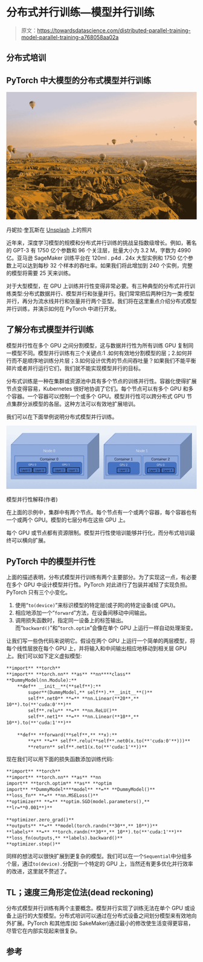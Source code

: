 # 分布式并行训练—模型并行训练

> 原文：<https://towardsdatascience.com/distributed-parallel-training-model-parallel-training-a768058aa02a>

## 分布式培训

## PyTorch 中大模型的分布式模型并行训练

![](img/8f94603c221829a4eceabbba8118d329.png)

丹妮拉·奎瓦斯在 [Unsplash](https://unsplash.com/s/photos/landscape?utm_source=unsplash&utm_medium=referral&utm_content=creditCopyText) 上的照片

近年来，深度学习模型的规模和分布式并行训练的挑战呈指数级增长。例如，著名的 GPT-3 有 1750 亿个参数和 96 个关注层，批量大小为 3.2 M，字数为 4990 亿。亚马逊 SageMaker 训练平台在 120ml . p4d . 24x 大型实例和 1750 亿个参数上可以达到每秒 32 个样本的吞吐率。如果我们将此增加到 240 个实例，完整的模型将需要 25 天来训练。

对于大型模型，在 GPU 上训练并行性变得非常必要。有三种典型的分布式并行训练类型:分布式数据并行、模型并行和张量并行。我们常常把后两种归为一类:模型并行，再分为流水线并行和张量并行两个亚型。我们将在这里重点介绍分布式模型并行训练，并演示如何在 PyTorch 中进行开发。

## 了解分布式模型并行训练

模型并行性在多个 GPU 之间分割模型，这与数据并行性为所有训练 GPU 复制同一模型不同。模型并行训练有三个关键点:1 .如何有效地分割模型的层；2.如何并行而不是顺序地训练分片层；3.如何设计优秀的节点间吞吐量？如果我们不能平衡碎片或者并行运行它们，我们就不能实现模型并行的目标。

分布式训练是一种在集群或资源池中具有多个节点的训练并行性。容器化使得扩展节点变得容易，Kubernetes 很好地协调了它们。每个节点可以有多个 GPU 和多个容器。一个容器可以控制一个或多个 GPU。模型并行性可以跨分布式 GPU 节点集群分派模型的各层。这种方法可以有效地扩展培训。

我们可以在下面举例说明分布式模型并行训练。

![](img/bac202c8fa3623f03a4a869dad04423c.png)

模型并行性解释(作者)

在上面的示例中，集群中有两个节点。每个节点有一个或两个容器，每个容器也有一个或两个 GPU。模型的七层分布在这些 GPU 上。

每个 GPU 或节点都有资源限制。模型并行性使培训能够并行化，而分布式培训最终可以横向扩展。

## PyTorch 中的模型并行性

上面的描述表明，分布式模型并行训练有两个主要部分。为了实现这一点，有必要在多个 GPU 中设计模型并行性。PyTorch 对此进行了包装并减轻了实现负担。PyTorch 只有三个小变化。

1.  使用“`to(device)`”来标识模型的特定层(或子网)的特定设备(或 GPU)。
2.  相应地添加一个“`forward`”方法，在设备间移动中间输出。
3.  调用损失函数时，指定同一设备上的标签输出。而“`backward()`”和“`torch.optim`”会像在单个 GPU 上运行一样自动处理渐变。

让我们写一些伪代码来说明它。假设在两个 GPU 上运行一个简单的两层模型，将每个线性层放在每个 GPU 上，并将输入和中间输出相应地移动到相关层 GPU 上。我们可以如下定义虚拟模型:

```
**import** **torch**
**import** **torch.nn** **as** **nn****class** **DummyModel(nn.Module):**
    **def** __init__**(**self**):**
        super**(DummyModel,** self**).**__init__**()**
        self**.net0** **=** **nn.Linear(**20**,** 10**).to(**'cuda:0'**)**
        self**.relu** **=** **nn.ReLU()**
        self**.net1** **=** **nn.Linear(**10**,** 10**).to(**'cuda:1'**)**

    **def** **forward(**self**,** **x):**
        **x** **=** self**.relu(**self**.net0(x.to(**'cuda:0'**)))**
        **return** self**.net1(x.to(**'cuda:1'**))**
```

现在我们可以用下面的损失函数添加训练代码:

```
**import** **torch**
**import** **torch.nn** **as** **nn
import** **torch.optim** **as** **optim
import** **DummyModel****model** **=** **DummyModel()**
**loss_fn** **=** **nn.MSELoss()**
**optimizer** **=** **optim.SGD(model.parameters(),** **lr=**0.001**)**

**optimizer.zero_grad()**
**outputs** **=** **model(torch.randn(**30**,** 10**))**
**labels** **=** **torch.randn(**30**,** 10**).to(**'cuda:1'**)**
**loss_fn(outputs,** **labels).backward()**
**optimizer.step()**
```

同样的想法可以很快扩展到更复杂的模型。我们可以在一个`Sequential`中分组多个层，通过`to(device).`分配到一个特定的 GPU 上，当然还有更多优化并行效率的改进，这里就不赘述了。

## TL；速度三角形定位法(dead reckoning)

分布式模型并行训练有两个主要概念。模型并行实现了训练无法在单个 GPU 或设备上运行的大型模型。分布式培训可以通过在分布式设备之间划分模型来有效地向外扩展。PyTorch 和其他库(如 SakeMaker)通过最小的修改使生活变得更容易，尽管它在内部实现起来很复杂。

## 参考

[](https://arxiv.org/abs/2111.05972)    [](https://aws.amazon.com/blogs/machine-learning/deploy-large-models-on-amazon-sagemaker-using-djlserving-and-deepspeed-model-parallel-inference/)    [](https://aws.amazon.com/blogs/machine-learning/train-175-billion-parameter-nlp-models-with-model-parallel-additions-and-hugging-face-on-amazon-sagemaker/) 